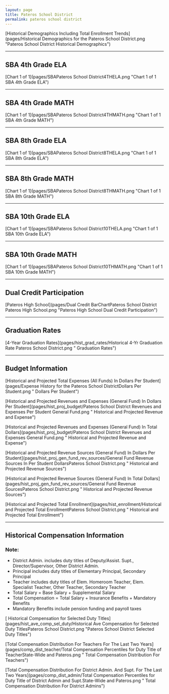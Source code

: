 ```yaml
---
layout: page
title: Pateros School District
permalink: pateros school district
---
```



[Historical Demographics Including Total Enrollment Trends](pages/Historical Demographics for the Pateros School District.png "Pateros School District Historical Demographics")

___

## SBA 4th Grade ELA

[Chart 1 of 1](pages/SBAPateros School District4THELA.png "Chart 1 of 1 SBA 4th Grade ELA")


___

## SBA 4th Grade MATH

[Chart 1 of 1](pages/SBAPateros School District4THMATH.png "Chart 1 of 1 SBA 4th Grade MATH")


___

## SBA 8th Grade ELA

[Chart 1 of 1](pages/SBAPateros School District8THELA.png "Chart 1 of 1 SBA 8th Grade ELA")


___

## SBA 8th Grade MATH

[Chart 1 of 1](pages/SBAPateros School District8THMATH.png "Chart 1 of 1 SBA 8th Grade MATH")


___

## SBA 10th Grade ELA

[Chart 1 of 1](pages/SBAPateros School District10THELA.png "Chart 1 of 1 SBA 10th Grade ELA")


___

## SBA 10th Grade MATH

[Chart 1 of 1](pages/SBAPateros School District10THMATH.png "Chart 1 of 1 SBA 10th Grade MATH")


___

## Dual Credit Participation

[Pateros High School](pages/Dual Credit BarChartPateros School District Pateros High School.png "Pateros High School Dual Credit Participation")


___

## Graduation Rates

[4-Year Graduation Rates](pages/hist_grad_rates/Historical 4-Yr Graduation Rate Pateros School District.png " Graduation Rates")


___

## Budget Information

[Historical and Projected Total Expenses (All Funds) In Dollars Per Student](pages/Expense History for the Pateros School DistrictDollars Per Student.png " Dollars Per Student")

[Historical and Projected Revenues and Expenses (General Fund) In Dollars Per Student](pages/hist_proj_budget/Pateros School District Revenues and Expenses Per Student General Fund.png " Historical and Projected Revenue and Expense")

[Historical and Projected Revenues and Expenses (General Fund) In Total Dollars](pages/hist_proj_budget/Pateros School District Revenues and Expenses General Fund.png " Historical and Projected Revenue and Expense")

[Historical and Projected Revenue Sources (General Fund) In Dollars Per Student](pages/hist_proj_gen_fund_rev_sources/General Fund Revenue Sources In Per Student DollarsPateros School District.png " Historical and Projected Revenue Sources")

[Historical and Projected Revenue Sources (General Fund) In Total Dollars](pages/hist_proj_gen_fund_rev_sources/General Fund Revenue SourcesPateros School District.png " Historical and Projected Revenue Sources")

[Historical and Projected Total Enrollment](pages/hist_enrollment/Historical and Projected Total EnrollmentPateros School District.png " Historical and Projected Total Enrollment")


___

## Historical Compensation Information
### Note:
- District Admin. includes duty titles of Deputy/Assist. Supt., Director/Supervisor, Other District Admin.
- Principal includes duty titles of Elementary Principal, Secondary Principal
- Teacher includes duty titles of Elem. Homeroom Teacher, Elem. Specialist Teacher, Other Teacher, Secondary Teacher
- Total Salary = Base Salary + Supplemental Salary
- Total Compensation = Total Salary + Insurance Benefits + Mandatory Benefits
- Mandatory Benefits include pension funding and payroll taxes

[ Historical Compensation for Selected Duty Titles](pages/hist_ave_comp_sel_duty/Historical Ave Compensation for Selected Duty TitlesPateros School District.png "Pateros School District Selected Duty Titles")

[Total Compensation Distribution For Teachers For The Last Two Years](pages/comp_dist_teacher/Total Compensation Percentiles for Duty Title of TeacherState-Wide and Pateros.png " Total Compensation Distribution For Teachers")

[Total Compensation Distribution For District Admin. And Supt. For The Last Two Years](pages/comp_dist_admin/Total Compensation Percentiles for Duty Title of District Admin and Supt.State-Wide and Pateros.png " Total Compensation Distribution For District Admins")

